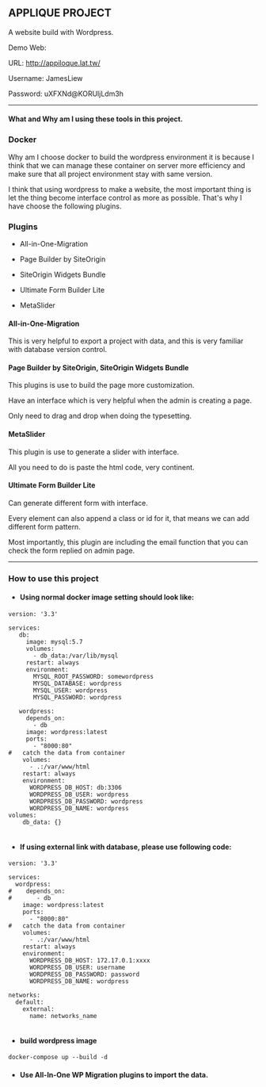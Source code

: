 ## APPLIQUE PROJECT
A website build with Wordpress.

Demo Web:

URL: http://appiloque.lat.tw/

Username: JamesLiew

Password: uXFXNd@KORUljLdm3h

--- 

#### What and Why am I using these tools in this project.

### Docker
Why am I choose docker to build the wordpress environment it is 
because I think that we can manage these container on server more 
efficiency and make sure that all project environment stay with same version.

I think that using wordpress to make a website,
the most important thing is let the thing become interface control as more as possible.
That's why I have choose the following plugins. 

### Plugins

- All-in-One-Migration

- Page Builder by SiteOrigin

- SiteOrigin Widgets Bundle

- Ultimate Form Builder Lite

- MetaSlider

#### All-in-One-Migration

This is very helpful to export a project with data, 
and this is very familiar with database version control. 

#### Page Builder by SiteOrigin, SiteOrigin Widgets Bundle

This plugins is use to build the page more customization.

Have an interface which is very helpful when the admin is creating a page.

Only need to drag and drop when doing the typesetting.

#### MetaSlider

This plugin is use to generate a slider with interface.

All you need to do is paste the html code, very continent.

#### Ultimate Form Builder Lite

Can generate different form with interface.

Every element can also append a class or id for it, 
that means we can add different form pattern.

Most importantly,
this plugin are including the email function that you can check the form replied on admin page.
  

---

### How to use this project
- #### Using normal docker image setting should look like:
```
version: '3.3'

services:
   db:
     image: mysql:5.7
     volumes:
       - db_data:/var/lib/mysql
     restart: always
     environment:
       MYSQL_ROOT_PASSWORD: somewordpress
       MYSQL_DATABASE: wordpress
       MYSQL_USER: wordpress
       MYSQL_PASSWORD: wordpress

   wordpress:
     depends_on:
       - db
     image: wordpress:latest
     ports:
       - "8000:80"
#   catch the data from container 
    volumes:
      - .:/var/www/html
    restart: always
    environment:
      WORDPRESS_DB_HOST: db:3306
      WORDPRESS_DB_USER: wordpress
      WORDPRESS_DB_PASSWORD: wordpress
      WORDPRESS_DB_NAME: wordpress
volumes:
    db_data: {}
    
```
- #### If using external link with database, please use following code: 
```
version: '3.3'

services:
  wordpress:
#    depends_on:
#       - db
    image: wordpress:latest
    ports:
      - "8000:80"
#   catch the data from container 
    volumes:
      - .:/var/www/html
    restart: always
    environment:
      WORDPRESS_DB_HOST: 172.17.0.1:xxxx
      WORDPRESS_DB_USER: username
      WORDPRESS_DB_PASSWORD: password
      WORDPRESS_DB_NAME: wordpress

networks:
  default:
    external:
      name: networks_name
 
```

- #### build wordpress image
```
docker-compose up --build -d
```


- #### Use All-In-One WP Migration plugins to import the data.